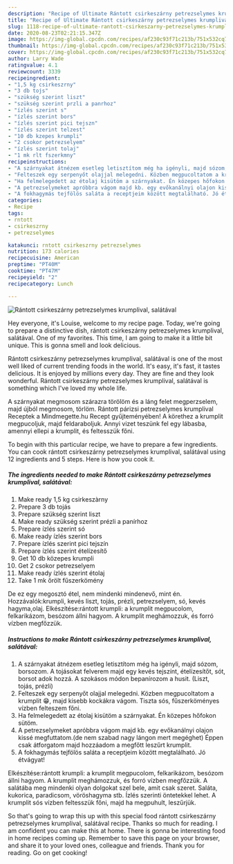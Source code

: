 ```yaml
---
description: "Recipe of Ultimate Rántott csirkeszárny petrezselymes krumplival, salátával"
title: "Recipe of Ultimate Rántott csirkeszárny petrezselymes krumplival, salátával"
slug: 1118-recipe-of-ultimate-rantott-csirkeszarny-petrezselymes-krumplival-salataval
date: 2020-08-23T02:21:15.347Z
image: https://img-global.cpcdn.com/recipes/af230c93f71c213b/751x532cq70/rantott-csirkeszarny-petrezselymes-krumplival-salataval-recept-foto.jpg
thumbnail: https://img-global.cpcdn.com/recipes/af230c93f71c213b/751x532cq70/rantott-csirkeszarny-petrezselymes-krumplival-salataval-recept-foto.jpg
cover: https://img-global.cpcdn.com/recipes/af230c93f71c213b/751x532cq70/rantott-csirkeszarny-petrezselymes-krumplival-salataval-recept-foto.jpg
author: Larry Wade
ratingvalue: 4.1
reviewcount: 3339
recipeingredient:
- "1,5 kg csirkeszrny"
- "3 db tojs"
- "szükség szerint liszt"
- "szükség szerint przli a panrhoz"
- "ízlés szerint s"
- "ízlés szerint bors"
- "ízlés szerint pici tejszn"
- "ízlés szerint telzest"
- "10 db kzepes krumpli"
- "2 csokor petrezselyem"
- "ízlés szerint tolaj"
- "1 mk rlt fszerkmny"
recipeinstructions:
- "A szárnyakat átnézem esetleg letisztítom még ha igényli, majd sózom, borsozom. A tojásokat felverem majd egy kevés tejszínt, ételízesítőt, sót, borsot adok hozzá. A szokásos módon bepanírozom a husit. (Liszt, tojás, prézli)"
- "Felteszek egy serpenyőt olajjal melegedni. Közben megpucoltatom a krumplit 😁, majd kisebb kockákra vágom. Tiszta sós, fűszerköményes vízben felteszem főni."
- "Ha felmelegedett az étolaj kisütöm a szárnyakat. Én közepes hőfokon sütöm."
- "A petrezselymeket apróbbra vágom majd kb. egy evőkanálnyi olajon kissé megfuttatom.(de nem szabad nagy lángon mert megéghet) Éppen csak átforgatom majd hozzáadom a megfőtt leszűrt krumplit."
- "A fokhagymás tejfölös saláta a receptjeim között megtalálható. Jó étvágyat!"
categories:
- Recipe
tags:
- rntott
- csirkeszrny
- petrezselymes

katakunci: rntott csirkeszrny petrezselymes 
nutrition: 173 calories
recipecuisine: American
preptime: "PT40M"
cooktime: "PT47M"
recipeyield: "2"
recipecategory: Lunch

---
```



![Rántott csirkeszárny petrezselymes krumplival, salátával](https://img-global.cpcdn.com/recipes/af230c93f71c213b/751x532cq70/rantott-csirkeszarny-petrezselymes-krumplival-salataval-recept-foto.jpg)

Hey everyone, it's Louise, welcome to my recipe page. Today, we're going to prepare a distinctive dish, rántott csirkeszárny petrezselymes krumplival, salátával. One of my favorites. This time, I am going to make it a little bit unique. This is gonna smell and look delicious.

Rántott csirkeszárny petrezselymes krumplival, salátával is one of the most well liked of current trending foods in the world. It's easy, it's fast, it tastes delicious. It is enjoyed by millions every day. They are fine and they look wonderful. Rántott csirkeszárny petrezselymes krumplival, salátával is something which I've loved my whole life.

A szárnyakat megmosom szárazra törölöm és a láng felet megperzselem, majd újból megmosom, törlöm. Rántott párizsi petrezselymes krumplival Receptek a Mindmegette.hu Recept gyűjteményében! A körethez a krumplit megpucoljuk, majd feldaraboljuk. Annyi vizet teszünk fel egy lábasba, amennyi ellepi a krumplit, és feltesszük főni.


To begin with this particular recipe, we have to prepare a few ingredients. You can cook rántott csirkeszárny petrezselymes krumplival, salátával using 12 ingredients and 5 steps. Here is how you cook it.

<!--inarticleads1-->

##### The ingredients needed to make Rántott csirkeszárny petrezselymes krumplival, salátával:

1. Make ready 1,5 kg csirkeszàrny
1. Prepare 3 db tojás
1. Prepare szükség szerint liszt
1. Make ready szükség szerint prézli a panírhoz
1. Prepare ízlés szerint só
1. Make ready ízlés szerint bors
1. Prepare ízlés szerint pici tejszín
1. Prepare ízlés szerint ételízesítő
1. Get 10 db közepes krumpli
1. Get 2 csokor petrezselyem
1. Make ready ízlés szerint étolaj
1. Take 1 mk őrölt fűszerkömény


De ez egy megosztó étel, nem mindenki mindenevő, mint én. Hozzávalók:krumpli, kevés liszt, tojás, prézli, petrezselyem, só, kevés hagyma,olaj. Elkészítése:rántott krumpli: a krumplit megpucolom, felkarikázom, besózom állni hagyom. A krumplit meghámozzuk, és forró vízben megfőzzük. 

<!--inarticleads2-->

##### Instructions to make Rántott csirkeszárny petrezselymes krumplival, salátával:

1. A szárnyakat átnézem esetleg letisztítom még ha igényli, majd sózom, borsozom. A tojásokat felverem majd egy kevés tejszínt, ételízesítőt, sót, borsot adok hozzá. A szokásos módon bepanírozom a husit. (Liszt, tojás, prézli)
1. Felteszek egy serpenyőt olajjal melegedni. Közben megpucoltatom a krumplit 😁, majd kisebb kockákra vágom. Tiszta sós, fűszerköményes vízben felteszem főni.
1. Ha felmelegedett az étolaj kisütöm a szárnyakat. Én közepes hőfokon sütöm.
1. A petrezselymeket apróbbra vágom majd kb. egy evőkanálnyi olajon kissé megfuttatom.(de nem szabad nagy lángon mert megéghet) Éppen csak átforgatom majd hozzáadom a megfőtt leszűrt krumplit.
1. A fokhagymás tejfölös saláta a receptjeim között megtalálható. Jó étvágyat!


Elkészítése:rántott krumpli: a krumplit megpucolom, felkarikázom, besózom állni hagyom. A krumplit meghámozzuk, és forró vízben megfőzzük. A salátába meg mindenki olyan dolgokat szel bele, amit csak szeret. Saláta, kukorica, paradicsom, vöröshagyma stb. Ízlés szerinti öntetekkel lehet. A krumplit sós vízben feltesszük főni, majd ha megpuhult, leszűrjük. 

So that's going to wrap this up with this special food rántott csirkeszárny petrezselymes krumplival, salátával recipe. Thanks so much for reading. I am confident you can make this at home. There is gonna be interesting food in home recipes coming up. Remember to save this page on your browser, and share it to your loved ones, colleague and friends. Thank you for reading. Go on get cooking!
